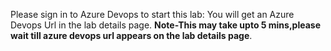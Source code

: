 Please sign in to Azure Devops to start this lab: You will get an Azure Devops Url in the lab details page.
**Note-This may take upto 5 mins,please wait till azure devops url appears on the lab details page**.
